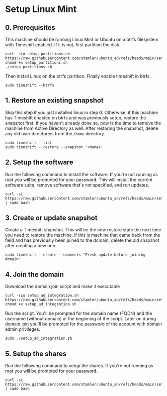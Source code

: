 # Setup Linux Mint

## 0. Prerequisites

This machine should be running Linux Mint or Ubuntu on a btrfs filesystem with Timeshift enabled. If it is not, first partition the disk.

```
curl -sLo setup_partitions.sh https://raw.githubusercontent.com/stamler/ubuntu_ad/refs/heads/main/setup_partitions.sh
chmod +x setup_partitions.sh
./setup_partitions.sh
```

Then install Linux on the btrfs partition. Finally enable timeshift in btrfs.

```
sudo timeshift --btrfs
```

## 1. Restore an existing snapshot

Skip this step if you just installed linux in step 0. Otherwise, if this machine has Timeshift enabled on btrfs and was previously setup, restore the snapshot first. If you haven't already done so, now is the time to remove the machine from Active Directory as well. After restoring the snapshot, delete any old user directories from the `/home` directory.

```
sudo timeshift --list
sudo timeshift --restore --snapshot '<Name>'
```

## 2. Setup the software

Run the following command to install the software. If you're not running as root you will be prompted for your password. This will install the current software suite, remove software that's not specified, and run updates.
```
curl -sL https://raw.githubusercontent.com/stamler/ubuntu_ad/refs/heads/main/setup_software.sh | sudo bash
```

## 3. Create or update snapshot

Create a Timeshift shapshot. This will be the new restore state the next time you need to restore the machine. If this is machine that came back from the field and has previously been joined to the domain, delete the old snapshot after creating a new one.

```
sudo timeshift --create --comments "Fresh update before joining domain"
```

## 4. Join the domain

Download the domain join script and make it executable

```
curl -sLo setup_ad_integration.sh https://raw.githubusercontent.com/stamler/ubuntu_ad/refs/heads/main/setup_ad_integration.sh
chmod +x setup_ad_integration.sh
```

Run the script. You'll be prompted for the domain name (FQDN) and the username (without domain) at the beginning of the script. Later on during domain join you'll be prompted for the password of the account with domain admin privileges.
```
sudo ./setup_ad_integration.sh
```

## 5. Setup the shares

Run the following command to setup the shares. If you're not running as root you will be prompted for your password.
```
curl -sL https://raw.githubusercontent.com/stamler/ubuntu_ad/refs/heads/main/setup_shares.sh | sudo bash
```
